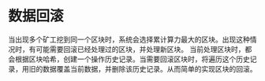 # 数据回滚

当出现多个矿工挖到同一个区块时，系统会选择累计算力最大的区块。出现这种情况时，有可能需要回滚已经处理过的区块，并处理新区块。
当前处理区块时，都会根据区块哈希，创建一个操作历史记录。当需要回滚区块时，将遍历这个历史记录，用旧的数据覆盖当前数据，并删除该历史记录。从而简单的实现区块的回滚。
